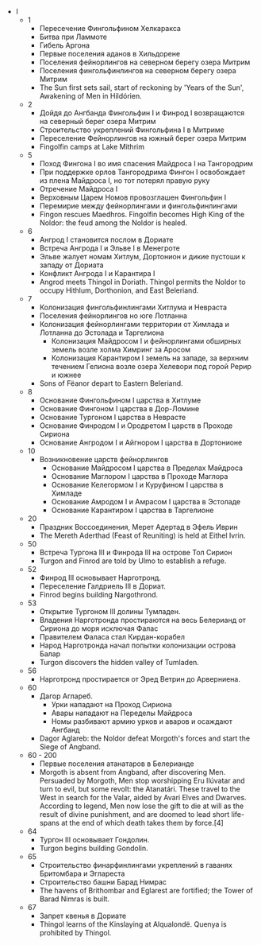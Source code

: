 *   I
    *   1
        *   Пересечение Фингольфином Хелкаракса
        *   Битва при Ламмоте
        *   Гибель Аргона
        *   Первые поселения аданов в Хильдорене
        *   Поселения фейнорлингов на северном берегу озера Митрим
        *   Поселения фингольфинлингов на северном берегу озера Митрим
        *   The Sun first sets sail, start of reckoning by 'Years of the Sun', Awakening of Men in Hildórien.
    *   2
        *   Дойдя до Ангбанда Фингольфин I и Финрод I возвращаются на северный
            берег озера Митрим
        *   Строительство укреплений Фингольфина I в Митриме
        *   Переселение Фейнорлингов на южный берег озера Митрим
        *   Fingolfin camps at Lake Mithrim
    *   5
        *   Поход Фингона I во имя спасения Майдроса I на Тангородрим
        *   При поддержке орлов Тангородрима Фингон I освобождает из плена
            Майдроса I, но тот потерял правую руку
        *   Отречение Майдроса I
        *   Верховным Царем Номов провозглашен Фингольфин I
        *   Перемирие между фейнорлингами и фингольфинлингами
        *   Fingon rescues Maedhros. Fingolfin becomes High King of the Noldor: the feud among the Noldor is healed.
    *   6
        *   Ангрод I становится послом в Дориате
        *   Встреча Ангрода I и Эльве I в Менегроте
        *   Эльве жалует номам Хитлум, Дортонион и дикие пустоши к западу от
            Дориата
        *   Конфликт Ангрода I и Карантира I
        *   Angrod meets Thingol in Doriath. Thingol permits the Noldor to occupy Hithlum, Dorthonion, and East Beleriand.
    *   7
        *   Колонизация фингольфинлингами Хитлума и Невраста
        *   Поселения фейнорлингов но юге Лотланна
        *   Колонизация фейнорлингами территории от Химлада и Лотланна до
            Эстолада и Таргелиона
            *   Колонизация Майдросом I и фейнорлингами обширных земель возле
                холма Химринг за  Аросом
            *   Колонизация Карантиром I земель на западе, за верхним течением
                Гелиона возле озера Хелевори под горой Рерир и южнее
        *   Sons of Fëanor depart to Eastern Beleriand.
    *   8
        *   Основание Фингольфином I царства в Хитлуме
        *   Основание Фингоном I царства в Дор-Ломине
        *   Основание Тургоном I царства в Неврасте
        *   Основание Финродом I и Ородретом I царств в Проходе Сириона
        *   Основание Ангродом I и Айгнором I царства в Дортонионе
    *   10
        *   Возникновение царств фейнорлингов
            *   Основание Майдросом I царства в Пределах Майдроса
            *   Основание Маглором I царства в Проходе Маглора
            *   Основание Келегормом I и Куруфином I царства в Химладе
            *   Основание Амродом I и Амрасом I царства в Эстоладе
            *   Основание Карантиром I царства в Таргелионе
    *   20
        *   Праздник Воссоединения, Мерет Адертад в Эфель Иврин
        *   The Mereth Aderthad (Feast of Reuniting) is held at Eithel Ivrin.
    *   50
        *   Встреча Тургона III и Финрода III на острове Тол Сирион
        *   Turgon and Finrod are told by Ulmo to establish a refuge.
    *   52        
        *   Финрод III основывает Нарготронд.
        *   Переселение Галдриель III в Дориат.
        *   Finrod begins building Nargothrond.
    *   53
        *   Открытие Тургоном III долины Тумладен.
        *   Владения Нарготронда простираются на весь Белерианд от Сириона до
            моря исключая Фалас
        *   Правителем Фаласа стал Кирдан-корабел
        *   Народ Нарготронда начал попытки колонизации острова Балар
        *   Turgon discovers the hidden valley of Tumladen.
    *   56
        *   Нарготронд простирается от Эред Ветрин до Арверниена.
    *   60
        *   Дагор Аглареб.
            *   Урки нападают на Проход Сириона
            *   Авары нападают на Переделы Майдроса
            *   Номы разбивают армию урков и аваров и осаждают Ангбанд
        *   Dagor Aglareb: the Noldor defeat Morgoth's forces and start the Siege of Angband.
    *   60 - 200
        *   Первые поселения атанатаров в Белерианде
        *   Morgoth is absent from Angband, after discovering Men. Persuaded by Morgoth, Men stop worshipping Eru Ilúvatar and turn to evil, but some revolt: the Atanatári. These travel to the West in search for the Valar, aided by Avari Elves and Dwarves. According to legend, Men now lose the gift to die at will as the result of divine punishment, and are doomed to lead short life-spans at the end of which death takes them by force.[4]
    *   64
        *   Тургон III основывает Гондолин.
        *   Turgon begins building Gondolin.
    *   65
        *   Строительство финарфинлингами укреплений в гаванях Бритомбара и
            Эглареста
        *   Строительство башни Барад Нимрас
        *   The havens of Brithombar and Eglarest are fortified; the Tower of Barad Nimras is built.
    *   67
        *   Запрет квенья в Дориате
        *   Thingol learns of the Kinslaying at Alqualondë. Quenya is prohibited by Thingol.
